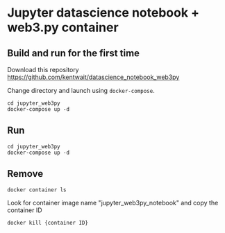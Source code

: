 # Jupyter datascience notebook + web3.py container 



## Build and run for the first time

Download this repository  
https://github.com/kentwait/datascience_notebook_web3py

Change directory and launch using `docker-compose`.

    cd jupyter_web3py
    docker-compose up -d

## Run

    cd jupyter_web3py
    docker-compose up -d

## Remove

    docker container ls

Look for container image name "jupyter_web3py_notebook" and copy the container ID

    docker kill {container ID}